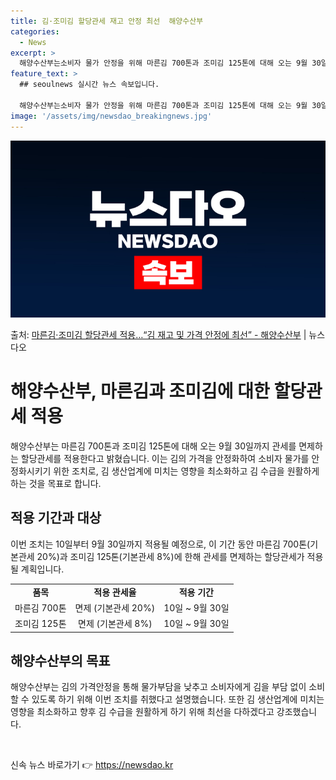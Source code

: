 ```yaml
---
title: 김·조미김 할당관세 재고 안정 최선  해양수산부
categories:
  - News
excerpt: >
  해양수산부는소비자 물가 안정을 위해 마른김 700톤과 조미김 125톤에 대해 오는 9월 30일까지 관세를 면…
feature_text: >
  ## seoulnews 실시간 뉴스 속보입니다.

  해양수산부는소비자 물가 안정을 위해 마른김 700톤과 조미김 125톤에 대해 오는 9월 30일까지 관세를 면…
image: '/assets/img/newsdao_breakingnews.jpg'
---
```


![뉴스다오 속보](/assets/img/newsdao_breakingnews.jpg)

<p>출처: <a href="https://newsdao.kr/3767" rel="dofollow">마른김·조미김 할당관세 적용…“김 재고 및 가격 안정에 최선” - 해양수산부</a> | 뉴스다오</p>

<h1>해양수산부, 마른김과 조미김에 대한 할당관세 적용</h1>

<p data-ke-size="size16">해양수산부는 마른김 700톤과 조미김 125톤에 대해 오는 9월 30일까지 관세를 면제하는 할당관세를 적용한다고 밝혔습니다. 이는 김의 가격을 안정화하여 소비자 물가를 안정화시키기 위한 조치로, 김 생산업계에 미치는 영향을 최소화하고 김 수급을 원활하게 하는 것을 목표로 합니다.</p>

<h2 data-ke-size="size26">적용 기간과 대상</h2>
<p data-ke-size="size16">이번 조치는 10일부터 9월 30일까지 적용될 예정으로, 이 기간 동안 마른김 700톤(기본관세 20%)과 조미김 125톤(기본관세 8%)에 한해 관세를 면제하는 할당관세가 적용될 계획입니다.</p>
<table>
   <tbody>
      <tr>
         <td style="text-align: center; height: 17px;"><b>품목</b></td>
         <td style="text-align: center; height: 17px;"><b>적용 관세율</b></td>
         <td style="text-align: center; height: 17px;"><b>적용 기간</b></td>
      </tr>
      <tr>
         <td style="text-align: center; height: 17px;">마른김 700톤</td>
         <td style="text-align: center; height: 17px;">면제 (기본관세 20%)</td>
         <td style="text-align: center; height: 17px;">10일 ~ 9월 30일</td>
      </tr>
      <tr>
         <td style="text-align: center; height: 17px;">조미김 125톤</td>
         <td style="text-align: center; height: 17px;">면제 (기본관세 8%)</td>
         <td style="text-align: center; height: 17px;">10일 ~ 9월 30일</td>
      </tr>
   </tbody>
</table>

<h2 data-ke-size="size26">해양수산부의 목표</h2>
<p data-ke-size="size16">해양수산부는 김의 가격안정을 통해 물가부담을 낮추고 소비자에게 김을 부담 없이 소비할 수 있도록 하기 위해 이번 조치를 취했다고 설명했습니다. 또한 김 생산업계에 미치는 영향을 최소화하고 향후 김 수급을 원활하게 하기 위해 최선을 다하겠다고 강조했습니다.</p>

<p data-ke-size="size16">&nbsp;</p> 

신속 뉴스 바로가기 👉 <a href="https://newsdao.kr" rel="dofollow">https://newsdao.kr</a>



